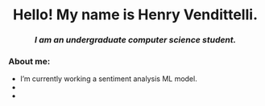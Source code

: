 <h1 align="center"><b>Hello!</b> My name is Henry Vendittelli.</h1>
<h3 align="center"><i>I am an undergraduate computer science student.</i></h3 align="center">
<h3> About me: </h3>
<ul>
  <li>I’m currently working a sentiment analysis ML model.</li>
  <li></li>
  <li></li>
</ul>


<!--
**hvenry/hvenry** is a ✨ _special_ ✨ repository because its `README.md` (this file) appears on your GitHub profile.

Here are some ideas to get you started:

- 🔭 I’m currently working on ...
- 🌱 I’m currently learning ...
- 👯 I’m looking to collaborate on ...
- 🤔 I’m looking for help with ...
- 💬 Ask me about ...
- 📫 How to reach me: ...
- 😄 Pronouns: ...
- ⚡ Fun fact: ...
-->
